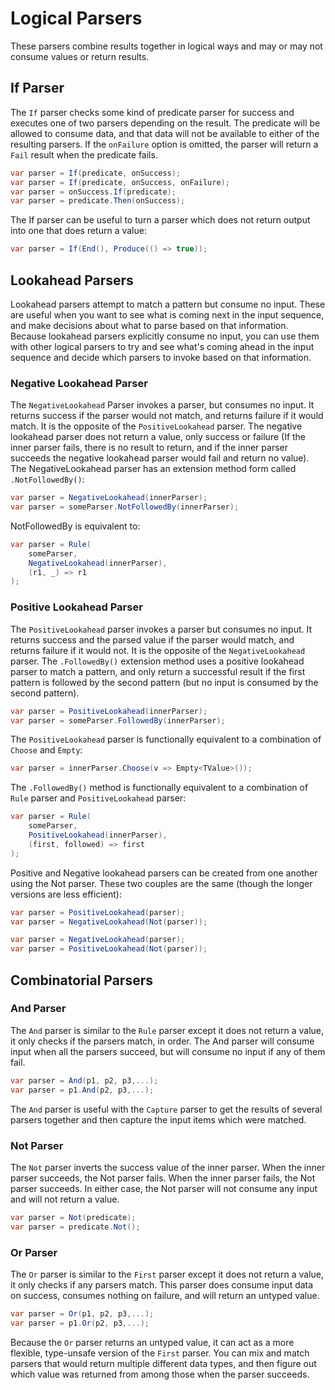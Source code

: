 # Logical Parsers

These parsers combine results together in logical ways and may or may not consume values or return results.

## If Parser

The `If` parser checks some kind of predicate parser for success and executes one of two parsers depending on the result. The predicate will be allowed to consume data, and that data will not be available to either of the resulting parsers. If the `onFailure` option is omitted, the parser will return a `Fail` result when the predicate fails.

```csharp
var parser = If(predicate, onSuccess);
var parser = If(predicate, onSuccess, onFailure);
var parser = onSuccess.If(predicate);
var parser = predicate.Then(onSuccess);
```

The If parser can be useful to turn a parser which does not return output into one that does return a value:

```csharp
var parser = If(End(), Produce(() => true));
```

## Lookahead Parsers

Lookahead parsers attempt to match a pattern but consume no input. These are useful when you want to see what is coming next in the input sequence, and make decisions about what to parse based on that information. Because lookahead parsers explicitly consume no input, you can use them with other logical parsers to try and see what's coming ahead in the input sequence and decide which parsers to invoke based on that information.

### Negative Lookahead Parser

The `NegativeLookahead` Parser invokes a parser, but consumes no input. It returns success if the parser would not match, and returns failure if it would match. It is the opposite of the `PositiveLookahead` parser. The negative lookahead parser does not return a value, only success or failure (If the inner parser fails, there is no result to return, and if the inner parser succeeds the negative lookahead parser would fail and return no value). The NegativeLookahead parser has an extension method form called `.NotFollowedBy()`:

```csharp
var parser = NegativeLookahead(innerParser);
var parser = someParser.NotFollowedBy(innerParser);
```

NotFollowedBy is equivalent to:

```csharp
var parser = Rule(
    someParser,
    NegativeLookahead(innerParser),
    (r1, _) => r1
);
```

### Positive Lookahead Parser

The `PositiveLookahead` parser invokes a parser but consumes no input. It returns success and the parsed value if the parser would match, and returns failure if it would not. It is the opposite of the `NegativeLookahead` parser. The `.FollowedBy()` extension method uses a positive lookahead parser to match a pattern, and only return a successful result if the first pattern is followed by the second pattern (but no input is consumed by the second pattern).

```csharp
var parser = PositiveLookahead(innerParser);
var parser = someParser.FollowedBy(innerParser);
```

The `PositiveLookahead` parser is functionally equivalent to a combination of `Choose` and `Empty`:

```csharp
var parser = innerParser.Choose(v => Empty<TValue>());
```

The `.FollowedBy()` method is functionally equivalent to a combination of `Rule` parser and `PositiveLookahead` parser:

```csharp
var parser = Rule(
    someParser,
    PositiveLookahead(innerParser),
    (first, followed) => first
);
```

Positive and Negative lookahead parsers can be created from one another using the Not parser. These two couples are the same (though the longer versions are less efficient):

```csharp
var parser = PositiveLookahead(parser);
var parser = NegativeLookahead(Not(parser));
```

```csharp
var parser = NegativeLookahead(parser);
var parser = PositiveLookahead(Not(parser));
```

## Combinatorial Parsers

### And Parser

The `And` parser is similar to the `Rule` parser except it does not return a value, it only checks if the parsers match, in order. The And parser will consume input when all the parsers succeed, but will consume no input if any of them fail.

```csharp
var parser = And(p1, p2, p3,...);
var parser = p1.And(p2, p3,...);
```

The `And` parser is useful with the `Capture` parser to get the results of several parsers together and then capture the input items which were matched.

### Not Parser

The `Not` parser inverts the success value of the inner parser. When the inner parser succeeds, the Not parser fails. When the inner parser fails, the Not parser succeeds. In either case, the Not parser will not consume any input and will not return a value.

```csharp
var parser = Not(predicate);
var parser = predicate.Not();
```

### Or Parser

The `Or` parser is similar to the `First` parser except it does not return a value, it only checks if any parsers match. This parser does consume input data on success, consumes nothing on failure, and will return an untyped value.

```csharp
var parser = Or(p1, p2, p3,...);
var parser = p1.Or(p2, p3,...);
```

Because the `Or` parser returns an untyped value, it can act as a more flexible, type-unsafe version of the `First` parser. You can mix and match parsers that would return multiple different data types, and then figure out which value was returned from among those when the parser succeeds.
